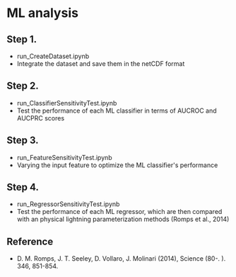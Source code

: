 # ML analysis

## Step 1.
- run_CreateDataset.ipynb
- Integrate the dataset and save them in the netCDF format

## Step 2.
- run_ClassifierSensitivityTest.ipynb
- Test the performance of each ML classifier in terms of AUCROC and AUCPRC scores

## Step 3.
- run_FeatureSensitivityTest.ipynb
- Varying the input feature to optimize the ML classifier's performance 

## Step 4.
- run_RegressorSensitivityTest.ipynb
- Test the performance of each ML regressor, which are then compared with an physical lightning parameterization methods (Romps et al., 2014)

## Reference
- D. M. Romps, J. T. Seeley, D. Vollaro, J. Molinari (2014), Science (80-. ). 346, 851-854.

